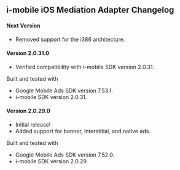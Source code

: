 ## i-mobile iOS Mediation Adapter Changelog

#### Next Version
- Removed support for the i386 architecture.

#### Version 2.0.31.0
- Verified compatibility with i-mobile SDK version 2.0.31.

Built and tested with
- Google Mobile Ads SDK version 7.53.1.
- i-mobile SDK version 2.0.31.

#### Version 2.0.29.0
- Initial release!
- Added support for banner, interstitial, and native ads.

Built and tested with
- Google Mobile Ads SDK version 7.52.0.
- i-mobile SDK version 2.0.29.
